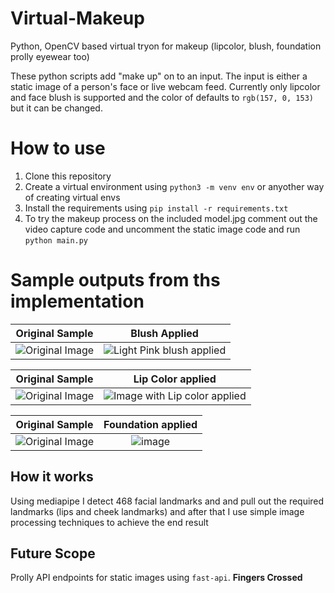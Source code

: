 # Virtual-Makeup
Python, OpenCV based virtual tryon for makeup (lipcolor, blush, foundation prolly eyewear too)

These python scripts add "make up" on to an input. The input is either a static image of a person's face or live webcam feed.
Currently only lipcolor and face blush is supported and the color of defaults to `rgb(157, 0, 153)` but it can be changed.

# How to use

1. Clone this repository
2. Create a virtual environment using `python3 -m venv env` or anyother way of creating virtual envs
3. Install the requirements using `pip install -r requirements.txt`
4. To try the makeup process on the included model.jpg comment out the video capture code and uncomment the static image code and run `python main.py`

# Sample outputs from ths implementation


Original Sample |Blush Applied
:-------------------------:|:-------------------------:
![Original Image](https://user-images.githubusercontent.com/40448838/125641690-4cc137cd-4e20-4e8b-bbc6-0d81f1a50f4a.png)  |  ![Light Pink blush applied](https://user-images.githubusercontent.com/40448838/125641612-e5075a25-7ab0-41d4-b1f6-e1d7e55ccccf.png)

Original Sample |Lip Color applied
:-------------------------:|:-------------------------:
![Original Image](https://user-images.githubusercontent.com/40448838/125641792-46761f24-6418-4004-9381-910f9fbe5ef0.png) | ![Image with Lip color applied](https://user-images.githubusercontent.com/40448838/125641817-c0755878-2358-4e51-92bb-87531a2e04da.png)


Original Sample |Foundation applied
:-------------------------:|:-------------------------:
![Original Image](https://user-images.githubusercontent.com/40448838/125849113-2f9e5147-ec37-4d85-991d-fe3b24240d83.png) | ![image](https://user-images.githubusercontent.com/40448838/125849001-54569ffd-194f-4755-a568-5f7f6a854e04.png)



## How it works
Using mediapipe I detect 468 facial landmarks and and pull out the required landmarks (lips and cheek landmarks) and after that I use simple image processing techniques to achieve the end result

## Future Scope
Prolly API endpoints for static images using `fast-api`. **Fingers Crossed**
